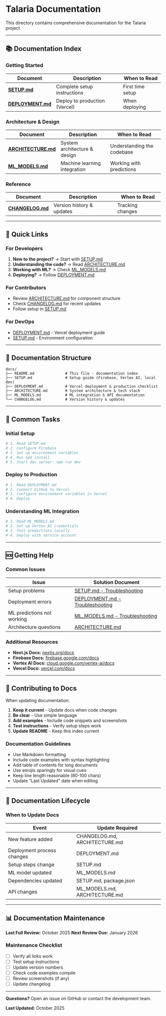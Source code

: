 # Talaria Documentation

This directory contains comprehensive documentation for the Talaria project.

---

## 📚 Documentation Index

### Getting Started

| Document | Description | When to Read |
|----------|-------------|--------------|
| **[SETUP.md](./SETUP.md)** | Complete setup instructions | First time setup |
| **[DEPLOYMENT.md](./DEPLOYMENT.md)** | Deploy to production (Vercel) | When deploying |

### Architecture & Design

| Document | Description | When to Read |
|----------|-------------|--------------|
| **[ARCHITECTURE.md](./ARCHITECTURE.md)** | System architecture & design | Understanding the codebase |
| **[ML_MODELS.md](./ML_MODELS.md)** | Machine learning integration | Working with predictions |

### Reference

| Document | Description | When to Read |
|----------|-------------|--------------|
| **[CHANGELOG.md](./CHANGELOG.md)** | Version history & updates | Tracking changes |

---

## 🚀 Quick Links

### For Developers
1. **New to the project?** → Start with [SETUP.md](./SETUP.md)
2. **Understanding the code?** → Read [ARCHITECTURE.md](./ARCHITECTURE.md)
3. **Working with ML?** → Check [ML_MODELS.md](./ML_MODELS.md)
4. **Deploying?** → Follow [DEPLOYMENT.md](./DEPLOYMENT.md)

### For Contributors
- Review [ARCHITECTURE.md](./ARCHITECTURE.md) for component structure
- Check [CHANGELOG.md](./CHANGELOG.md) for recent updates
- Follow setup in [SETUP.md](./SETUP.md)

### For DevOps
- [DEPLOYMENT.md](./DEPLOYMENT.md) - Vercel deployment guide
- [SETUP.md](./SETUP.md) - Environment configuration

---

## 📖 Documentation Structure

```
docs/
├── README.md              # This file - documentation index
├── SETUP.md               # Setup guide (Firebase, Vertex AI, local dev)
├── DEPLOYMENT.md          # Vercel deployment & production checklist
├── ARCHITECTURE.md        # System architecture & tech stack
├── ML_MODELS.md           # ML integration & API documentation
└── CHANGELOG.md           # Version history & updates
```

---

## 🎯 Common Tasks

### Initial Setup
```bash
# 1. Read SETUP.md
# 2. Configure Firebase
# 3. Set up environment variables
# 4. Run npm install
# 5. Start dev server: npm run dev
```

### Deploy to Production
```bash
# 1. Read DEPLOYMENT.md
# 2. Connect GitHub to Vercel
# 3. Configure environment variables in Vercel
# 4. Deploy
```

### Understanding ML Integration
```bash
# 1. Read ML_MODELS.md
# 2. Set up Vertex AI credentials
# 3. Test predictions locally
# 4. Deploy with service account
```

---

## 🆘 Getting Help

### Common Issues

| Issue | Solution Document |
|-------|-------------------|
| Setup problems | [SETUP.md - Troubleshooting](./SETUP.md#troubleshooting) |
| Deployment errors | [DEPLOYMENT.md - Troubleshooting](./DEPLOYMENT.md#troubleshooting) |
| ML predictions not working | [ML_MODELS.md - Troubleshooting](./ML_MODELS.md#troubleshooting) |
| Architecture questions | [ARCHITECTURE.md](./ARCHITECTURE.md) |

### Additional Resources

- **Next.js Docs:** [nextjs.org/docs](https://nextjs.org/docs)
- **Firebase Docs:** [firebase.google.com/docs](https://firebase.google.com/docs)
- **Vertex AI Docs:** [cloud.google.com/vertex-ai/docs](https://cloud.google.com/vertex-ai/docs)
- **Vercel Docs:** [vercel.com/docs](https://vercel.com/docs)

---

## 📝 Contributing to Docs

When updating documentation:

1. **Keep it current** - Update docs when code changes
2. **Be clear** - Use simple language
3. **Add examples** - Include code snippets and screenshots
4. **Test instructions** - Verify setup steps work
5. **Update README** - Keep this index current

### Documentation Guidelines

- Use Markdown formatting
- Include code examples with syntax highlighting
- Add table of contents for long documents
- Use emojis sparingly for visual cues
- Keep line length reasonable (80-100 chars)
- Update "Last Updated" date when editing

---

## 🔄 Documentation Lifecycle

### When to Update Docs

| Event | Update Required |
|-------|----------------|
| New feature added | CHANGELOG.md, ARCHITECTURE.md |
| Deployment process changes | DEPLOYMENT.md |
| Setup steps change | SETUP.md |
| ML model updated | ML_MODELS.md |
| Dependencies updated | SETUP.md, package.json |
| API changes | ML_MODELS.md, ARCHITECTURE.md |

---

## 📊 Documentation Maintenance

**Last Full Review:** October 2025
**Next Review Due:** January 2026

### Maintenance Checklist
- [ ] Verify all links work
- [ ] Test setup instructions
- [ ] Update version numbers
- [ ] Check code examples compile
- [ ] Review screenshots (if any)
- [ ] Update changelog

---

**Questions?** Open an issue on GitHub or contact the development team.

**Last Updated:** October 2025

